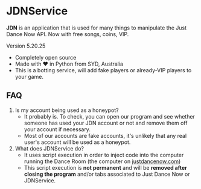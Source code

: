 # JDNService
**JDN** is an application that is used for many things to manipulate the Just Dance Now API. Now with free songs, coins, VIP.

Version 5.20.25
- Completely open source
- Made with ❤️ in Python from SYD, Australia
- This is a botting service, will add fake players or already-VIP players to your game.

## FAQ
1. Is my account being used as a honeypot?
   - It probably is. To check, you can open our program and see whether someone has used your JDN account or not and remove them off your account if necessary.
   - Most of our accounts are fake accounts, it's unlikely that any real user's account will be used as a honeypot.
2. What does JDNService do?
   - It uses script execution in order to inject code into the computer running the Dance Room (the computer on [justdancenow.com](https://justdancenow.com))
   - This script execution is **not permanent** and will be **removed after closing the program** and/or tabs associated to Just Dance Now or JDNService.
